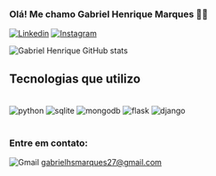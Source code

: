 ### Olá! Me chamo Gabriel Henrique Marques 🖐🏼

[![Linkedin](https://img.shields.io/badge/LinkedIn-0077B5?style=for-the-badge&logo=linkedin&logoColor=white)](https://linkedin.com/in/gabriel-henrique-silva-marques-325014252)
[![Instagram](https://img.shields.io/badge/Instagram-E4405F?style=for-the-badge&logo=instagram&logoColor=white)](https://instagram.com/gabriel.hsmarques)

![Gabriel Henrique GitHub stats](https://github-readme-stats.vercel.app/api?username=gabrielhsmarques&show_icons=true&theme=synthwave)

## Tecnologias que utilizo

<div style="display: inline_block"><br/>
    <img align="center" alt="python" src="https://img.shields.io/badge/Python-3776AB?style=for-the-badge&logo=python&logoColor=white" />
    <img align="center" alt="sqlite" src="https://img.shields.io/badge/SQLite-07405E?style=for-the-badge&logo=sqlite&logoColor=white" />
    <img align="center" alt="mongodb" src="https://img.shields.io/badge/MongoDB-4EA94B?style=for-the-badge&logo=mongodb&logoColor=white" />
    <img align="center" alt="flask" src="https://img.shields.io/badge/Flask-000000?style=for-the-badge&logo=flask&logoColor=white" />
    <img align="center" alt="django" src="https://img.shields.io/badge/Django-092E20?style=for-the-badge&logo=django&logoColor=white" />
</div><br/>
   
### Entre em contato:

![Gmail](https://img.shields.io/badge/Gmail-D14836?style=for-the-badge&logo=gmail&logoColor=white) gabrielhsmarques27@gmail.com

